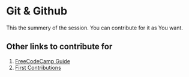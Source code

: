 # Git & Github

This the summery of the session. You can contribute for it as You want.

## Other links to contribute for

1. [FreeCodeCamp Guide](https://github.com/mohamedsaad4/freeCodeCamp/tree/master/guide)
2. [First Contributions](https://github.com/firstcontributions/first-contributions)
